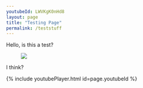 ```yaml
---
youtubeId: LWVKgK0nHd8
layout: page
title: "Testing Page"
permalink: /teststuff
---
```


Hello, is this a test?

<figure>
	<a href="https://i.ytimg.com/vi/SfLV8hD7zX4/maxresdefault.jpg"><img src="https://i.ytimg.com/vi/SfLV8hD7zX4/maxresdefault.jpg"></a>
</figure>

I think?


{% include youtubePlayer.html id=page.youtubeId %}
